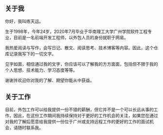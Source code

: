 ## 关于我

你好，我叫练天运。

生于1998年，今年24岁，2020年7月毕业于华南理工大学广州学院软件工程专业，目前是一名前端开发工程师，以外包人员的身份就职于网易。

我热爱阅读与写作，会写日记、散文、阅读思考、技术博客等内容。因此，这个仓库记录我写下的一切文字。

见字如面，相信通过我的文字，你应该可以了解我的方方面面，包括但不限于我的个人思想、技术能力、学习态度等等。

谢谢并欢迎你对我的了解、期望你能从中获益。

## 关于工作

目前，外包工作可以给我提供一份不错的薪酬，但它并不是一个可以长远从事的工作，因此，在这份工作期间我持续保持对于更好的工作机会的关注，如果您在通过对我的了解后愿意给我提供一份位于广州或支持远程工作的更好的工作的面试机会，请随时联系我。